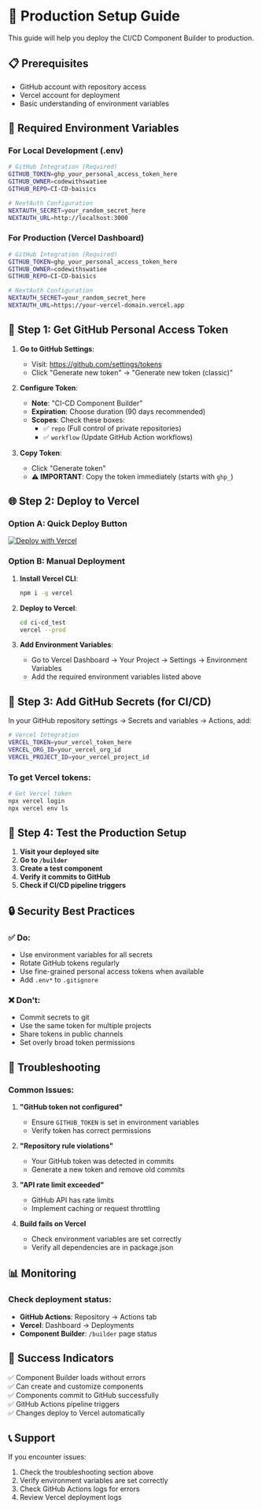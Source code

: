 # 🚀 Production Setup Guide

This guide will help you deploy the CI/CD Component Builder to production.

## 📋 Prerequisites

- GitHub account with repository access
- Vercel account for deployment
- Basic understanding of environment variables

## 🔑 Required Environment Variables

### For Local Development (.env)
```bash
# GitHub Integration (Required)
GITHUB_TOKEN=ghp_your_personal_access_token_here
GITHUB_OWNER=codewithswatiee
GITHUB_REPO=CI-CD-baisics

# NextAuth Configuration
NEXTAUTH_SECRET=your_random_secret_here
NEXTAUTH_URL=http://localhost:3000
```

### For Production (Vercel Dashboard)
```bash
# GitHub Integration (Required)
GITHUB_TOKEN=ghp_your_personal_access_token_here
GITHUB_OWNER=codewithswatiee
GITHUB_REPO=CI-CD-baisics

# NextAuth Configuration
NEXTAUTH_SECRET=your_random_secret_here
NEXTAUTH_URL=https://your-vercel-domain.vercel.app
```

## 🔧 Step 1: Get GitHub Personal Access Token

1. **Go to GitHub Settings**:
   - Visit: https://github.com/settings/tokens
   - Click "Generate new token" → "Generate new token (classic)"

2. **Configure Token**:
   - **Note**: "CI-CD Component Builder"
   - **Expiration**: Choose duration (90 days recommended)
   - **Scopes**: Check these boxes:
     - ✅ `repo` (Full control of private repositories)
     - ✅ `workflow` (Update GitHub Action workflows)

3. **Copy Token**:
   - Click "Generate token"
   - **⚠️ IMPORTANT**: Copy the token immediately (starts with `ghp_`)

## 🌐 Step 2: Deploy to Vercel

### Option A: Quick Deploy Button
[![Deploy with Vercel](https://vercel.com/button)](https://vercel.com/new/clone?repository-url=https://github.com/codewithswatiee/CI-CD-baisics)

### Option B: Manual Deployment

1. **Install Vercel CLI**:
   ```bash
   npm i -g vercel
   ```

2. **Deploy to Vercel**:
   ```bash
   cd ci-cd_test
   vercel --prod
   ```

3. **Add Environment Variables**:
   - Go to Vercel Dashboard → Your Project → Settings → Environment Variables
   - Add the required environment variables listed above

## 🔐 Step 3: Add GitHub Secrets (for CI/CD)

In your GitHub repository settings → Secrets and variables → Actions, add:

```bash
# Vercel Integration
VERCEL_TOKEN=your_vercel_token_here
VERCEL_ORG_ID=your_vercel_org_id
VERCEL_PROJECT_ID=your_vercel_project_id
```

### To get Vercel tokens:
```bash
# Get Vercel token
npx vercel login
npx vercel env ls
```

## 🚀 Step 4: Test the Production Setup

1. **Visit your deployed site**
2. **Go to `/builder`**
3. **Create a test component**
4. **Verify it commits to GitHub**
5. **Check if CI/CD pipeline triggers**

## 🔒 Security Best Practices

### ✅ Do:
- Use environment variables for all secrets
- Rotate GitHub tokens regularly
- Use fine-grained personal access tokens when available
- Add `.env*` to `.gitignore`

### ❌ Don't:
- Commit secrets to git
- Use the same token for multiple projects
- Share tokens in public channels
- Set overly broad token permissions

## 🐛 Troubleshooting

### Common Issues:

1. **"GitHub token not configured"**
   - Ensure `GITHUB_TOKEN` is set in environment variables
   - Verify token has correct permissions

2. **"Repository rule violations"**
   - Your GitHub token was detected in commits
   - Generate a new token and remove old commits

3. **"API rate limit exceeded"**
   - GitHub API has rate limits
   - Implement caching or request throttling

4. **Build fails on Vercel**
   - Check environment variables are set correctly
   - Verify all dependencies are in package.json

## 📊 Monitoring

### Check deployment status:
- **GitHub Actions**: Repository → Actions tab
- **Vercel**: Dashboard → Deployments
- **Component Builder**: `/builder` page status

## 🎯 Success Indicators

✅ Component Builder loads without errors  
✅ Can create and customize components  
✅ Components commit to GitHub successfully  
✅ GitHub Actions pipeline triggers  
✅ Changes deploy to Vercel automatically  

## 📞 Support

If you encounter issues:
1. Check the troubleshooting section above
2. Verify environment variables are set correctly
3. Check GitHub Actions logs for errors
4. Review Vercel deployment logs
